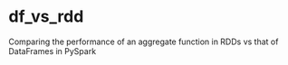 # df_vs_rdd
Comparing the performance of an aggregate function in RDDs vs that of DataFrames in PySpark

